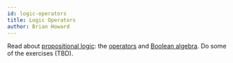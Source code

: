 ```yaml
---
id: logic-operators
title: Logic Operators
author: Brian Howard
---
```


Read about [propositional logic](../docs/logic/intro): the [operators](../docs/logic/props) and [Boolean algebra](../docs/logic/boolean). Do some of the exercises (TBD).
<!--truncate-->
